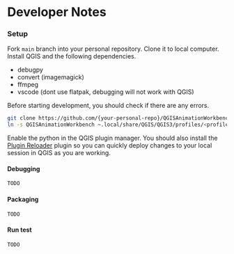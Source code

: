 # Developer Notes

### Setup

Fork `main` branch into your personal repository. Clone it to local computer. Install QGIS and the following dependencies.

- debugpy
- convert (imagemagick)
- ffmpeg
- vscode (dont use flatpak, debugging will not work with QGIS)

Before starting development, you should check if there are any errors.

```sh
git clone https://github.com/{your-personal-repo}/QGISAnimationWorkbench.git
ln -s QGISAnimationWorkbench ~.local/share/QGIS/QGIS3/profiles/<profile>/python/plugins
```

Enable the python in the QGIS plugin manager. You should also install the [Plugin Reloader](https://plugins.qgis.org/plugins/plugin_reloader/) plugin so you can quickly deploy changes to your local session in QGIS as you are working.

#### Debugging

``` sh
TODO
```

#### Packaging

``` sh
TODO
```

#### Run test

``` sh
TODO
```
